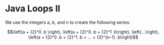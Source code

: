 # Java Loops II

We use the integers a, b, and n to create the following series:

```math
\left(a + {2}^0 .b \right), \left(a + {2}^0 .b + {2}^1 .b\right), \left{...\right}, \left(a + {2}^0 .b + {2}^1 .b + ... + {2}^{n-1} .b\right)
```

